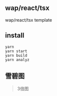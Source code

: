 
## wap/react/tsx

wap/react/tsx template

## install
```
yarn
yarn start
yarn build
yarn analyz
```

## 雪碧图
> 3倍图